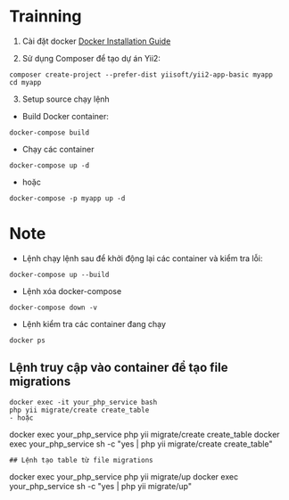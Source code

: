 # Trainning

1. Cài đặt docker
[Docker Installation Guide](https://docs.docker.com/desktop/setup/install/windows-install/)

2. Sử dụng Composer để tạo dự án Yii2:
  ```
  composer create-project --prefer-dist yiisoft/yii2-app-basic myapp
  cd myapp
  ```

3. Setup source chạy lệnh
 - Build Docker container: 
  ```
  docker-compose build
  ```
 - Chạy các container
  ```
  docker-compose up -d
  ```
 - hoặc 
  ```
  docker-compose -p myapp up -d
  ```

# Note
 - Lệnh chạy lệnh sau để khởi động lại các container và kiểm tra lỗi:
  ```
  docker-compose up --build
  ```
 - Lệnh xóa docker-compose
  ```
  docker-compose down -v
  ```
 - Lệnh kiểm tra các container đang chạy 
  ```
  docker ps  
  ```

## Lệnh truy cập vào container để tạo file migrations
  ```
  docker exec -it your_php_service bash
  php yii migrate/create create_table
  - hoặc
  ```
  docker exec your_php_service php yii migrate/create create_table
  docker exec your_php_service sh -c "yes | php yii migrate/create create_table"
  ```
## Lệnh tạo table từ file migrations
  ```
  docker exec your_php_service php yii migrate/up 
  docker exec your_php_service sh -c "yes | php yii migrate/up"
  ```